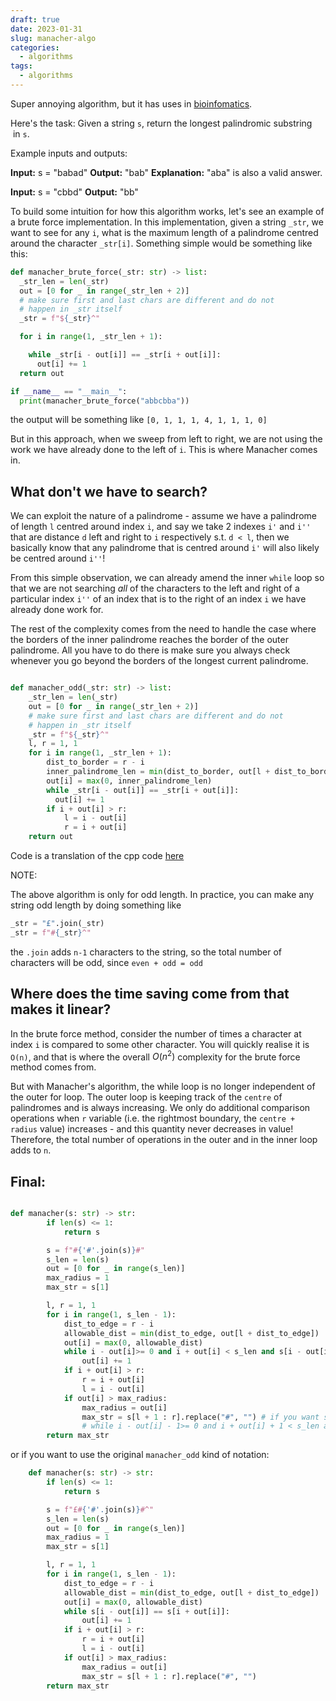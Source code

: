 ```yaml
---
draft: true
date: 2023-01-31
slug: manacher-algo
categories:
  - algorithms
tags:
  - algorithms
---
```

Super annoying algorithm, but it has uses in [bioinfomatics](https://stackoverflow.com/questions/23861436/real-life-situations-using-palindrome-algorithm). 

Here's the task:
Given a string `s`, return the longest palindromic substring  in `s`.

Example inputs and outputs:

**Input:** s = "babad"
**Output:** "bab"
**Explanation:** "aba" is also a valid answer.

**Input:** s = "cbbd"
**Output:** "bb"

To build some intuition for how this algorithm works, let's see an example of a brute force implementation. In this implementation, given a string `_str`, we want to see for any `i`, what is the maximum length of a palindrome centred around the character `_str[i]`. Something simple would be something like this: 

```python
def manacher_brute_force(_str: str) -> list:
  _str_len = len(_str)
  out = [0 for _ in range(_str_len + 2)]
  # make sure first and last chars are different and do not
  # happen in _str itself
  _str = f"${_str}^"

  for i in range(1, _str_len + 1):

    while _str[i - out[i]] == _str[i + out[i]]:
      out[i] += 1
  return out

if __name__ == "__main__":
  print(manacher_brute_force("abbcbba"))
```

the output will be something like `[0, 1, 1, 1, 4, 1, 1, 1, 0]`

But in this approach, when we sweep from left to right, we are not using the work we have already done to the left of `i`. This is where Manacher comes in. 

## What don't we have to search?
We can exploit the nature of a palindrome - assume we have a palindrome of length `l` centred around index `i`, and say we take 2 indexes `i'` and `i''` that are distance `d` left and right to `i` respectively s.t. `d < l`, then we basically know that any palindrome that is centred around `i'` will also likely be centred around `i''`!

From this simple observation, we can already amend the inner `while` loop so that we are not searching *all* of the characters to the left and right of a particular index `i''` of an index that is to the right of an index `i` we have already done work for.  

The rest of the complexity comes from the need to handle the case where the borders of the inner palindrome reaches the border of the outer palindrome. All you have to do there is make sure you always check whenever you go beyond the borders of the longest current palindrome. 

```python

def manacher_odd(_str: str) -> list:
	_str_len = len(_str)
	out = [0 for _ in range(_str_len + 2)]
	# make sure first and last chars are different and do not
	# happen in _str itself
	_str = f"${_str}^"
	l, r = 1, 1
	for i in range(1, _str_len + 1):
		dist_to_border = r - i
		inner_palindrome_len = min(dist_to_border, out[l + dist_to_border])
		out[i] = max(0, inner_palindrome_len)
		while _str[i - out[i]] == _str[i + out[i]]:
		  out[i] += 1
		if i + out[i] > r:
			l = i - out[i]
			r = i + out[i]
	return out
```

Code is a translation of the cpp code [here](https://cp-algorithms.com/string/manacher.html)

NOTE:

The above algorithm is only for odd length. In practice, you can make any string odd length by doing something like 

```python
_str = "£".join(_str)
_str = f"#{_str}^"
```

the `.join` adds `n-1` characters to the string, so the total number of characters will be odd, since `even + odd = odd`
## Where does the time saving come from that makes it linear?
In the brute force method, consider the number of times a character at index `i` is compared to some other character. You will quickly realise it is `O(n)`, and that is where the overall $O(n^2)$ complexity for the brute force method comes from. 

But with Manacher's algorithm, the while loop is no longer independent of the outer for loop. The outer loop is keeping track of the `centre` of palindromes and is always increasing. We only do additional comparison operations when `r` variable (i.e. the rightmost boundary, the `centre + radius` value) increases - and this quantity never decreases in value! Therefore, the total number of operations in the outer and in the inner loop adds to `n`. 

## Final:

```python

def manacher(s: str) -> str:
        if len(s) <= 1:
            return s

        s = f"#{'#'.join(s)}#"
        s_len = len(s)
        out = [0 for _ in range(s_len)]
        max_radius = 1
        max_str = s[1]

        l, r = 1, 1
        for i in range(1, s_len - 1):
            dist_to_edge = r - i
            allowable_dist = min(dist_to_edge, out[l + dist_to_edge])
            out[i] = max(0, allowable_dist)
            while i - out[i]>= 0 and i + out[i] < s_len and s[i - out[i]] == s[i + out[i]]:
                out[i] += 1
            if i + out[i] > r:
                r = i + out[i]
                l = i - out[i]
            if out[i] > max_radius:
                max_radius = out[i]
                max_str = s[l + 1 : r].replace("#", "") # if you want s[l: r + 1] you need to offset in the while loop like so: 
                # while i - out[i] - 1>= 0 and i + out[i] + 1 < s_len and s[i - out[i] - 1] == s[i + out[i] + 1]
        return max_str
```

or if you want to use the original `manacher_odd` kind of notation:

```python
	def manacher(s: str) -> str:
		if len(s) <= 1:
            return s

        s = f"£#{'#'.join(s)}#^"
        s_len = len(s)
        out = [0 for _ in range(s_len)]
        max_radius = 1
        max_str = s[1]

        l, r = 1, 1
        for i in range(1, s_len - 1):
            dist_to_edge = r - i
            allowable_dist = min(dist_to_edge, out[l + dist_to_edge])
            out[i] = max(0, allowable_dist)
            while s[i - out[i]] == s[i + out[i]]:
                out[i] += 1
            if i + out[i] > r:
                r = i + out[i]
                l = i - out[i]
            if out[i] > max_radius:
                max_radius = out[i]
                max_str = s[l + 1 : r].replace("#", "")
        return max_str
```
